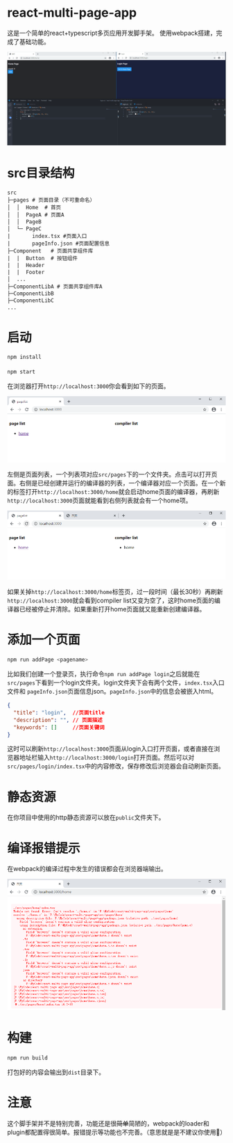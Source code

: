 # react-multi-page-app
这是一个简单的react+typescript多页应用开发脚手架。 使用webpack搭建，完成了基础功能。

![demo](doc/demo.gif)

# src目录结构
```
src
├─pages # 页面目录（不可重命名）
│  │  Home  # 首页
│  │  PageA # 页面A      
│  │  PageB         
│  └─ PageC
|       index.tsx #页面入口
|       pageInfo.json #页面配置信息
├─Component   # 页面共享组件库
|  |  Button  # 按钮组件
|  |  Header
|  |  Footer
│  ...
├─ComponentLibA # 页面共享组件库A
├─ComponentLibB   
├─ComponentLibC
...
```
# 启动
```bash
npm install

npm start
```
在浏览器打开`http://localhost:3000`你会看到如下的页面。

![list1](doc/list.png)

左侧是页面列表，一个列表项对应`src/pages`下的一个文件夹。点击可以打开页面。右侧是已经创建并运行的编译器的列表，一个编译器对应一个页面。在一个新的标签打开`http://localhost:3000/home`就会启动home页面的编译器，再刷新`http://localhost:3000`页面就能看到右侧列表就会有一个home项。

![list2](doc/list2.png)

如果关掉`http://localhost:3000/home`标签页，过一段时间（最长30秒）再刷新`http://localhost:3000`就会看到compiler list又变为空了，这时home页面的编译器已经被停止并清除。如果重新打开home页面就又能重新创建编译器。

# 添加一个页面
```bash
npm run addPage <pagename> 
```
比如我们创建一个登录页，执行命令`npm run addPage login`之后就能在`src/pages`下看到一个login文件夹。login文件夹下会有两个文件，`index.tsx`入口文件和 `pageInfo.json`页面信息json。`pageInfo.json`中的信息会被嵌入html。
```json
{
  "title": "login",  //页面title
  "description": "", // 页面描述
  "keywords": []     //页面关键词
}
```
这时可以刷新`http://localhost:3000`页面从login入口打开页面，或者直接在浏览器地址栏输入`http://localhost:3000/login`打开页面。然后可以对`src/pages/login/index.tsx`中的内容修改，保存修改后浏览器会自动刷新页面。

# 静态资源
在你项目中使用的http静态资源可以放在`public`文件夹下。

# 编译报错提示
在webpack的编译过程中发生的错误都会在浏览器端输出。

![error](doc/error.png)


# 构建
```bash
npm run build
```
打包好的内容会输出到`dist`目录下。

# 注意
这个脚手架并不是特别完善，功能还是很~~简单~~简陋的，webpack的loader和plugin都配置得很简单。报错提示等功能也不完善。（意思就是是不建议你使用🤣）
